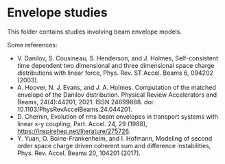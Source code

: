 # Envelope studies

This folder contains studies involving beam envelope models.

Some references:

* V. Danilov, S. Cousineau, S. Henderson, and J. Holmes, Self-consistent time dependent two dimensional and three dimensional space charge distributions with linear force, Phys. Rev. ST Accel. Beams 6, 094202 (2003).
* A. Hoover, N. J. Evans, and J. A. Holmes. Computation of the matched envelope of the Danilov distribution. Physical Review Accelerators and Beams, 24(4):44201, 2021. ISSN 24699888. doi: 10.1103/PhysRevAccelBeams.24.044201.
* D. Chernin, Evolution of rms beam envelopes in transport systems with linear x-y coupling, Part. Accel. 24, 29 (1988), https://inspirehep.net/literature/275726.
* Y. Yuan, O. Boine-Frankenheim, and I. Hofmann, Modeling of second order space charge driven coherent sum and difference instabilities, Phys. Rev. Accel. Beams 20, 104201 (2017).
